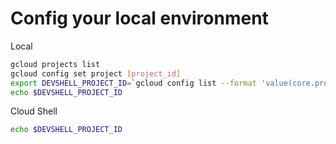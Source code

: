 # Config your local environment

Local

```sh
gcloud projects list
gcloud config set project [project_id]
export DEVSHELL_PROJECT_ID=`gcloud config list --format 'value(core.project)'`
echo $DEVSHELL_PROJECT_ID
```

Cloud Shell

```sh
echo $DEVSHELL_PROJECT_ID
```
